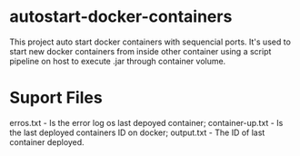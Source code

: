 # autostart-docker-containers
This project auto start docker containers with sequencial ports.
It's used to start new docker containers from inside other container using a script pipeline on host to execute .jar through container volume. 

# Suport Files
erros.txt - Is the error log os last depoyed container;
container-up.txt - Is the last deployed containers ID on docker;
output.txt - The ID of last container deployed.
